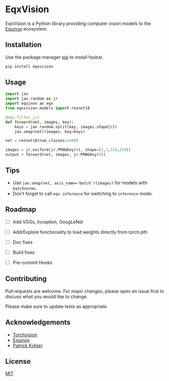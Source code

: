 # EqxVision

EqxVision is a Python library providing computer vision models to the [Equinox](https://docs.kidger.site/equinox/) ecosystem.

## Installation

Use the package manager [pip](https://pip.pypa.io/en/stable/) to install foobar.

```bash
pip install eqxvision
```

## Usage

```python
import jax
import jax.random as jr
import equinox as eqx
from eqxvision.models import resnet18

@eqx.filter_jit
def forward(net, images, key):
    keys = jax.random.split(key, images.shape[0])
    jax.vmap(net)(images, key=keys)

net = resnet18(num_classes=1000)

images = jr.uniform(jr.PRNGKey(0), shape=(1,3,224,224))
output = forward(net, images, jr.PRNGKey(0))
```

## Tips
- Use `jax.vmap(net, axis_name='batch')(images)` for models with `batchnorms`.
- Don't forget to call `eqx.inference` for switching to `inference` mode.

## Roadmap

- [ ] Add VGGs, Inception, GoogLeNet
- [ ] Add/Explore functionality to load weights directly from torch.pth
- [ ] Doc fixes
- [ ] Build fixes
- [ ] Pre-commit Hooks


## Contributing
Pull requests are welcome. For major changes, please open an issue first to discuss what you would like to change.

Please make sure to update tests as appropriate.

## Acknowledgements
- [Torchvision](https://pytorch.org/vision/stable/index.html)
- [Equinox](https://github.com/patrick-kidger/equinox)
- [Patrick Kidger](https://github.com/patrick-kidger)

## License
[MIT](https://choosealicense.com/licenses/mit/)